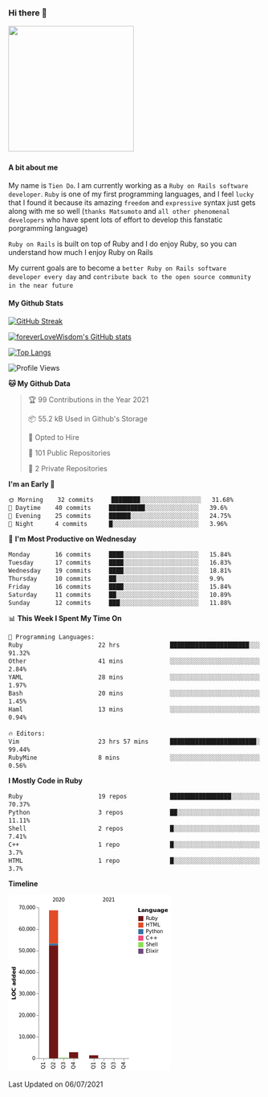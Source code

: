 ### Hi there 👋

<!--
**foreverLoveWisdom/foreverLoveWisdom** is a ✨ _special_ ✨ repository because its `README.md` (this file) appears on your GitHub profile.

Here are some ideas to get you started:

- 🔭 I’m currently working on ...
- 🌱 I’m currently learning ...
- 👯 I’m looking to collaborate on ...
- 🤔 I’m looking for help with ...
- 💬 Ask me about ...
- 📫 How to reach me: ...
- 😄 Pronouns: ...
- ⚡ Fun fact: ...
-->

<img src="https://codecondo.com/wp-content/uploads/2017/09/railslogo.png" width="250" height="250">

#### A bit about me
My name is `Tien Do`. I am currently working as a `Ruby on Rails software developer`. `Ruby` is one of my first programming languages, and I feel `lucky` that I found it because its amazing `freedom` and `expressive` syntax just gets along with me so well (`thanks Matsumoto` and `all other phenomenal developers` who have spent lots of effort to develop this fanstatic porgramming language)

`Ruby on Rails` is built on top of Ruby and I do enjoy Ruby, so you can understand how much I enjoy Ruby on Rails

My current goals are to become a `better Ruby on Rails software developer every day` and `contribute back to the open source community in the near future`

#### My Github Stats

[![GitHub Streak](https://github-readme-streak-stats.herokuapp.com/?user=foreverLoveWisdom&theme=dracula)](https://git.io/streak-stats)
&nbsp;
&nbsp;

[![foreverLoveWisdom's GitHub stats](https://github-readme-stats.vercel.app/api?username=foreverLoveWisdom&show_icons=true&theme=react&count_private=true)](https://github.com/anuraghazra/github-readme-stats)

[![Top Langs](https://github-readme-stats.vercel.app/api/top-langs/?username=foreverLoveWisdom&show_icons=true&theme=vue-dark)](https://github.com/anuraghazra/github-readme-stats)

<!--START_SECTION:waka-->
![Profile Views](http://img.shields.io/badge/Profile%20Views-46-blue)

**🐱 My Github Data** 

> 🏆 99 Contributions in the Year 2021
 > 
> 📦 55.2 kB Used in Github's Storage 
 > 
> 💼 Opted to Hire
 > 
> 📜 101 Public Repositories 
 > 
> 🔑 2 Private Repositories  
 > 
**I'm an Early 🐤** 

```text
🌞 Morning    32 commits     ████████░░░░░░░░░░░░░░░░░   31.68% 
🌆 Daytime    40 commits     ██████████░░░░░░░░░░░░░░░   39.6% 
🌃 Evening    25 commits     ██████░░░░░░░░░░░░░░░░░░░   24.75% 
🌙 Night      4 commits      █░░░░░░░░░░░░░░░░░░░░░░░░   3.96%

```
📅 **I'm Most Productive on Wednesday** 

```text
Monday       16 commits     ████░░░░░░░░░░░░░░░░░░░░░   15.84% 
Tuesday      17 commits     ████░░░░░░░░░░░░░░░░░░░░░   16.83% 
Wednesday    19 commits     ████░░░░░░░░░░░░░░░░░░░░░   18.81% 
Thursday     10 commits     ██░░░░░░░░░░░░░░░░░░░░░░░   9.9% 
Friday       16 commits     ████░░░░░░░░░░░░░░░░░░░░░   15.84% 
Saturday     11 commits     ██░░░░░░░░░░░░░░░░░░░░░░░   10.89% 
Sunday       12 commits     ███░░░░░░░░░░░░░░░░░░░░░░   11.88%

```


📊 **This Week I Spent My Time On** 

```text
💬 Programming Languages: 
Ruby                     22 hrs              ██████████████████████░░░   91.32% 
Other                    41 mins             ░░░░░░░░░░░░░░░░░░░░░░░░░   2.84% 
YAML                     28 mins             ░░░░░░░░░░░░░░░░░░░░░░░░░   1.97% 
Bash                     20 mins             ░░░░░░░░░░░░░░░░░░░░░░░░░   1.45% 
Haml                     13 mins             ░░░░░░░░░░░░░░░░░░░░░░░░░   0.94%

🔥 Editors: 
Vim                      23 hrs 57 mins      ████████████████████████░   99.44% 
RubyMine                 8 mins              ░░░░░░░░░░░░░░░░░░░░░░░░░   0.56%

```

**I Mostly Code in Ruby** 

```text
Ruby                     19 repos            █████████████████░░░░░░░░   70.37% 
Python                   3 repos             ██░░░░░░░░░░░░░░░░░░░░░░░   11.11% 
Shell                    2 repos             █░░░░░░░░░░░░░░░░░░░░░░░░   7.41% 
C++                      1 repo              █░░░░░░░░░░░░░░░░░░░░░░░░   3.7% 
HTML                     1 repo              █░░░░░░░░░░░░░░░░░░░░░░░░   3.7%

```


**Timeline**

![Chart not found](https://raw.githubusercontent.com/foreverLoveWisdom/foreverLoveWisdom/main/charts/bar_graph.png) 


 Last Updated on 06/07/2021
<!--END_SECTION:waka-->

